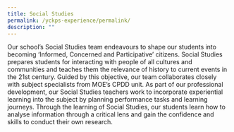 ```yaml
---
title: Social Studies
permalink: /yckps-experience/permalink/
description: ""
---
```

Our school’s Social Studies team endeavours to shape our students into becoming ‘Informed, Concerned and Participative’ citizens. Social Studies prepares students for interacting with people of all cultures and communities and teaches them the relevance of history to current events in the 21st century. Guided by this objective, our team collaborates closely with subject specialists from MOE’s CPDD unit. As part of our professional development, our Social Studies teachers work to incorporate experiential learning into the subject by planning performance tasks and learning journeys. Through the learning of Social Studies, our students learn how to analyse information through a critical lens and gain the confidence and skills to conduct their own research.


